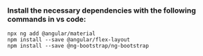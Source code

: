 ### Install the necessary dependencies with the following commands in vs code: 

```
npx ng add @angular/material
npm install --save @angular/flex-layout
npm install --save @ng-bootstrap/ng-bootstrap
```
